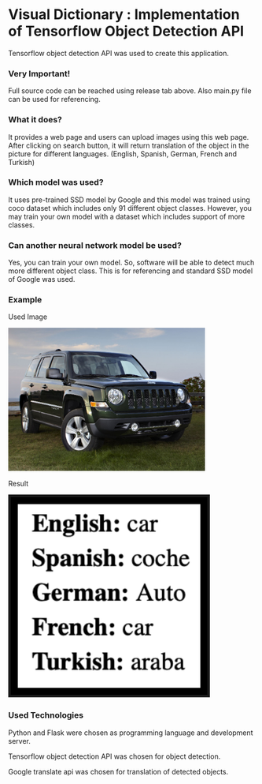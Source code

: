 # Visual Dictionary : Implementation of Tensorflow Object Detection API
Tensorflow object detection API was used to create this application.

<h3>Very Important!</h3>
Full source code can be reached using release tab above. Also main.py file can be used for referencing.

<h3>What it does?</h3>
It provides a web page and users can upload images using this web page. After clicking on search button, it will return translation of the object in the picture for different languages. (English, Spanish, German, French and Turkish)

<h3>Which model was used?</h3>
It uses pre-trained SSD model by Google and this model was trained using coco dataset which includes only 91 different object classes. However, you may train your own model with a dataset which includes support of more classes.

<h3>Can another neural network model be used?</h3>
Yes, you can train your own model. So, software will be able to detect much more different object class. This is for referencing and standard SSD model of Google was used.

<h3>Example</h3>
<p>Used Image</p>
<img src="https://github.com/nburak/Visual-Dictionary-Implementation-of-Tensorflow-Object-Detection-API/blob/master/00003.jpg?raw=true" width="400px" height="auto">
<p>Result</p>
<img src="https://github.com/nburak/Visual-Dictionary-Implementation-of-Tensorflow-Object-Detection-API/blob/master/result.png?raw=true" width="400px" height="auto"  border="5">

<h3>Used Technologies</h3>
<p>Python and Flask were chosen as programming language and development server.</p>
<p>Tensorflow object detection API was chosen for object detection.</p>
<p>Google translate api was chosen for translation of detected objects.</p>
